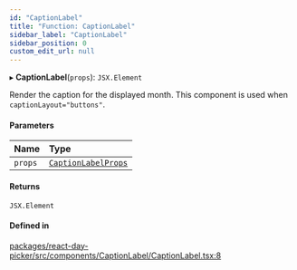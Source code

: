 ```yaml
---
id: "CaptionLabel"
title: "Function: CaptionLabel"
sidebar_label: "CaptionLabel"
sidebar_position: 0
custom_edit_url: null
---
```


▸ **CaptionLabel**(`props`): `JSX.Element`

Render the caption for the displayed month. This component is used when `captionLayout="buttons"`.

#### Parameters

| Name | Type |
| :------ | :------ |
| `props` | [`CaptionLabelProps`](../interfaces/CaptionLabelProps) |

#### Returns

`JSX.Element`

#### Defined in

[packages/react-day-picker/src/components/CaptionLabel/CaptionLabel.tsx:8](https://github.com/gpbl/react-day-picker/blob/6bc3b9d0/packages/react-day-picker/src/components/CaptionLabel/CaptionLabel.tsx#L8)
